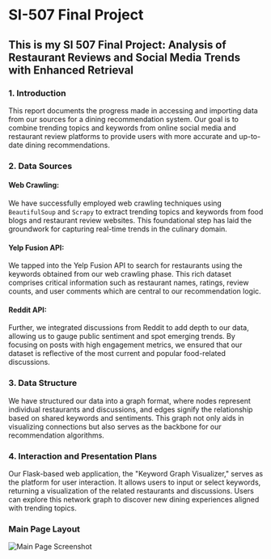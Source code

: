 # SI-507 Final Project
## This is my SI 507 Final Project: Analysis of Restaurant Reviews and Social Media Trends with Enhanced Retrieval

### 1. Introduction
This report documents the progress made in accessing and importing data from our sources for a dining recommendation system. Our goal is to combine trending topics and keywords from online social media and restaurant review platforms to provide users with more accurate and up-to-date dining recommendations.

### 2. Data Sources

#### Web Crawling:
We have successfully employed web crawling techniques using `BeautifulSoup` and `Scrapy` to extract trending topics and keywords from food blogs and restaurant review websites. This foundational step has laid the groundwork for capturing real-time trends in the culinary domain.

#### Yelp Fusion API:
We tapped into the Yelp Fusion API to search for restaurants using the keywords obtained from our web crawling phase. This rich dataset comprises critical information such as restaurant names, ratings, review counts, and user comments which are central to our recommendation logic.

#### Reddit API:
Further, we integrated discussions from Reddit to add depth to our data, allowing us to gauge public sentiment and spot emerging trends. By focusing on posts with high engagement metrics, we ensured that our dataset is reflective of the most current and popular food-related discussions.

### 3. Data Structure

We have structured our data into a graph format, where nodes represent individual restaurants and discussions, and edges signify the relationship based on shared keywords and sentiments. This graph not only aids in visualizing connections but also serves as the backbone for our recommendation algorithms.

### 4. Interaction and Presentation Plans

Our Flask-based web application, the "Keyword Graph Visualizer," serves as the platform for user interaction. It allows users to input or select keywords, returning a visualization of the related restaurants and discussions. Users can explore this network graph to discover new dining experiences aligned with trending topics.

### Main Page Layout

![Main Page Screenshot](https://github.com/YunxuanRango/SI-507-Final-Project/assets/150485789/5385496c-fd33-4119-99d3-2fa15775d180)
